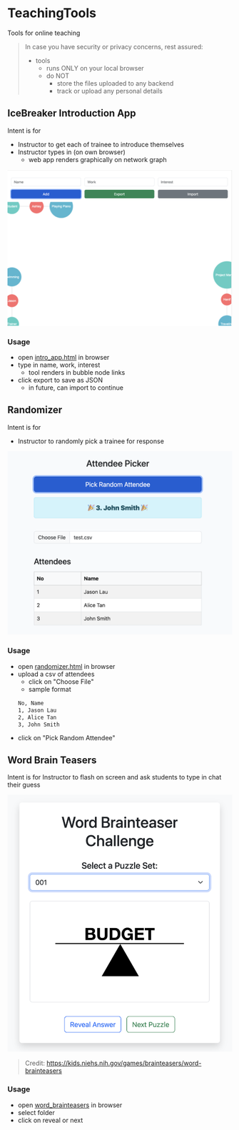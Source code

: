 # TeachingTools
Tools for online teaching

> In case you have security or privacy concerns, rest assured:
> - tools 
>   - runs ONLY on your local browser 
>   - do NOT 
>       - store the files uploaded to any backend
>       - track or upload any personal details 

## IceBreaker Introduction App 
Intent is for 
- Instructor to get each of trainee to introduce themselves 
- Instructor types in (on own browser)
    - web app renders graphically on network graph 

![intro_app](./intro_app/images/intro_app.png)

### Usage
- open [intro_app.html](https://jasonl888.github.io/TeachingTools/intro_app/intro.html) in browser
- type in name, work, interest
    - tool renders in bubble node links
- click export to save as JSON
    - in future, can import to continue

## Randomizer
Intent is for 
- Instructor to randomly pick a trainee for response 

![randomizer](./randomizer/images/randomizer.png)

### Usage
- open [randomizer.html](https://jasonl888.github.io/TeachingTools/randomizer/randomizer.html) in browser
- upload a csv of attendees
    - click on "Choose File"
    - sample format
    ```csv
    No, Name
    1, Jason Lau
    2, Alice Tan
    3, John Smith
    ```
- click on "Pick Random Attendee"

## Word Brain Teasers
Intent is for Instructor to flash on screen and ask students to type in chat their guess

![word brainteaser](./word_brainteasers/word_brainteaser.png)

> Credit: https://kids.niehs.nih.gov/games/brainteasers/word-brainteasers

### Usage
- open [word_brainteasers](https://jasonl888.github.io/TeachingTools/word_brainteasers/index.html) in browser
- select folder
- click on reveal or next




